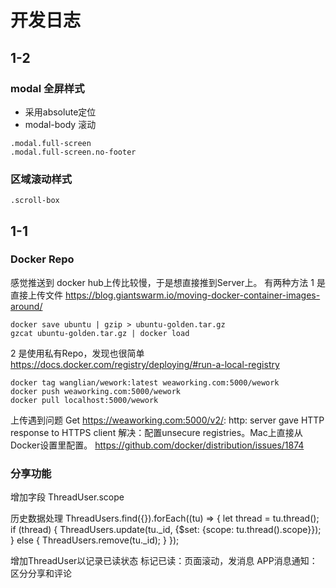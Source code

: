 # 开发日志

## 1-2

### modal 全屏样式

- 采用absolute定位
- modal-body 滚动
```
.modal.full-screen
.modal.full-screen.no-footer
```

### 区域滚动样式

```
.scroll-box
```

## 1-1

### Docker Repo

感觉推送到 docker hub上传比较慢，于是想直接推到Server上。
有两种方法
1 是直接上传文件
https://blog.giantswarm.io/moving-docker-container-images-around/
```
docker save ubuntu | gzip > ubuntu-golden.tar.gz
gzcat ubuntu-golden.tar.gz | docker load
```
2 是使用私有Repo，发现也很简单
https://docs.docker.com/registry/deploying/#run-a-local-registry
```
docker tag wanglian/wework:latest weaworking.com:5000/wework
docker push weaworking.com:5000/wework
docker pull localhost:5000/wework
```
上传遇到问题
Get https://weaworking.com:5000/v2/: http: server gave HTTP response to HTTPS client
解决：配置unsecure registries。Mac上直接从Docker设置里配置。
https://github.com/docker/distribution/issues/1874

### 分享功能

增加字段 ThreadUser.scope

历史数据处理
ThreadUsers.find({}).forEach((tu) => {
  let thread = tu.thread();
  if (thread) {
    ThreadUsers.update(tu._id, {$set: {scope: tu.thread().scope}});
  } else {
    ThreadUsers.remove(tu._id);
  }
});

增加ThreadUser以记录已读状态
标记已读：页面滚动，发消息
APP消息通知：区分分享和评论
